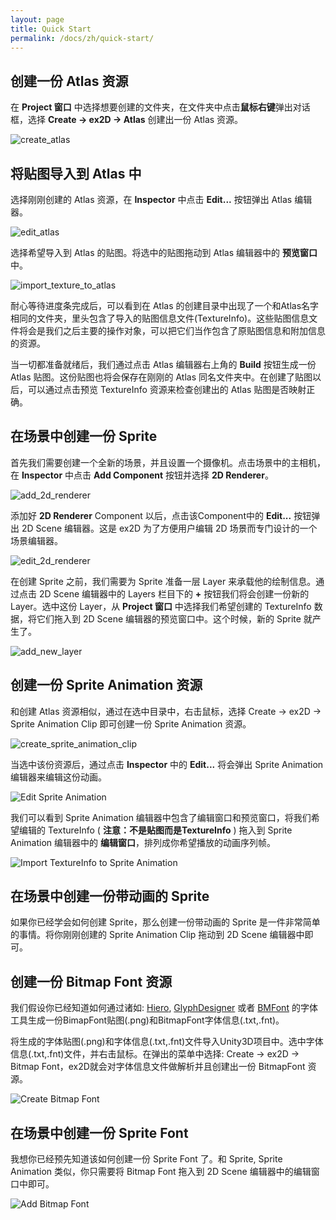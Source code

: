 ```yaml
---
layout: page
title: Quick Start
permalink: /docs/zh/quick-start/
---
```


## 创建一份 Atlas 资源

在 **Project 窗口** 中选择想要创建的文件夹，在文件夹中点击**鼠标右键**弹出对话框，选择 **Create -> ex2D -> Atlas** 创建出一份 Atlas 资源。

![create_atlas](../../images/create_atlas.png)

## 将贴图导入到 Atlas 中

选择刚刚创建的 Atlas 资源，在 **Inspector** 中点击 **Edit...** 按钮弹出 Atlas 编辑器。

![edit_atlas](../../images/edit_atlas.png)

选择希望导入到 Atlas 的贴图。将选中的贴图拖动到 Atlas 编辑器中的 **预览窗口** 中。

![import_texture_to_atlas](../../images/import_texture_to_atlas.png)

耐心等待进度条完成后，可以看到在 Atlas 的创建目录中出现了一个和Atlas名字相同的文件夹，里头包含了导入的贴图信息文件(TextureInfo)。这些贴图信息文件将会是我们之后主要的操作对象，可以把它们当作包含了原贴图信息和附加信息的资源。

当一切都准备就绪后，我们通过点击 Atlas 编辑器右上角的 **Build** 按钮生成一份 Atlas 贴图。这份贴图也将会保存在刚刚的 Atlas 同名文件夹中。在创建了贴图以后，可以通过点击预览 TextureInfo 资源来检查创建出的 Atlas 贴图是否映射正确。

## 在场景中创建一份 Sprite

首先我们需要创建一个全新的场景，并且设置一个摄像机。点击场景中的主相机，在 **Inspector** 中点击 **Add Component** 按钮并选择 **2D Renderer**。

![add_2d_renderer](../../images/add_2d_Renderer.png)

添加好 **2D Renderer** Component 以后，点击该Component中的 **Edit...** 按钮弹出 2D Scene 编辑器。这是 ex2D 为了方便用户编辑 2D 场景而专门设计的一个场景编辑器。

![edit_2d_renderer](../../images/edit_2d_manager.png)

在创建 Sprite 之前，我们需要为 Sprite 准备一层 Layer 来承载他的绘制信息。通过点击 2D Scene 编辑器中的 Layers 栏目下的 **+** 按钮我们将会创建一份新的 Layer。选中这份 Layer，从 **Project 窗口** 中选择我们希望创建的 TextureInfo 数据，将它们拖入到 2D Scene 编辑器的预览窗口中。这个时候，新的 Sprite 就产生了。

![add_new_layer](../../images/add_new_layer.png)

## 创建一份 Sprite Animation 资源

和创建 Atlas 资源相似，通过在选中目录中，右击鼠标，选择 Create -> ex2D -> Sprite Animation Clip 即可创建一份 Sprite Animation 资源。

![create_sprite_animation_clip](../../images/create_sprite_animation_clip.png)

当选中该份资源后，通过点击 **Inspector** 中的 **Edit...** 将会弹出 Sprite Animation 编辑器来编辑这份动画。

![Edit Sprite Animation](../../images/edit_sprite_animation_clip.jpeg)

我们可以看到 Sprite Animation 编辑器中包含了编辑窗口和预览窗口，将我们希望编辑的 TextureInfo ( **注意：不是贴图而是TextureInfo** ) 拖入到 Sprite Animation 编辑器中的 **编辑窗口**，排列成你希望播放的动画序列帧。

![Import TextureInfo to Sprite Animation](../../images/import_textureinfo_to_sprite_animation.jpeg)

## 在场景中创建一份带动画的 Sprite

如果你已经学会如何创建 Sprite，那么创建一份带动画的 Sprite 是一件非常简单的事情。将你刚刚创建的 Sprite Animation Clip 拖动到 2D Scene 编辑器中即可。

## 创建一份 Bitmap Font 资源

我们假设你已经知道如何通过诸如: [Hiero](https://code.google.com/p/libgdx/wiki/Hiero), [GlyphDesigner](http://www.71squared.com/) 或者 [BMFont](http://www.angelcode.com/products/bmfont/) 的字体工具生成一份BimapFont贴图(.png)和BitmapFont字体信息(.txt,.fnt)。

将生成的字体贴图(.png)和字体信息(.txt,.fnt)文件导入Unity3D项目中。选中字体信息(.txt,.fnt)文件，并右击鼠标。在弹出的菜单中选择: Create -> ex2D -> Bitmap Font，ex2D就会对字体信息文件做解析并且创建出一份 BitmapFont 资源。

![Create Bitmap Font](../../images/create_bitmapfont.jpeg)

## 在场景中创建一份 Sprite Font

我想你已经预先知道该如何创建一份 Sprite Font 了。和 Sprite, Sprite Animation 类似，你只需要将 Bitmap Font 拖入到 2D Scene 编辑器中的编辑窗口中即可。

![Add Bitmap Font](../../images/add_bitmapfont_to_scene.jpeg)
